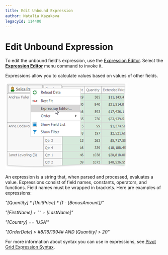 ```yaml
---
title: Edit Unbound Expression
author: Natalia Kazakova
legacyId: 114400
---
```

# Edit Unbound Expression
To edit the unbound field's expression, use the [Expression Editor](../../expression-editor.md). Select the [**Expression Editor**]() menu command to invoke it. 

Expressions allow you to calculate values based on values of other fields. 

![_EU_ExpressionEditorInvoking](../../../images/img118797.png)

An expression is a string that, when parsed and processed, evaluates a value. Expressions consist of field names, constants, operators, and functions. Field names must be wrapped in brackets. Here are examples of expressions:

_"[Quantity] * [UnitPrice] * (1 - [BonusAmount])"_

_"[FirstName] + ' ' + [LastName]"_

_"[Country] == 'USA'"_

_"[OrderDate] > #8/16/1994# AND [Quantity] > 20"_

For more information about syntax you can use in expressions, see [Pivot Grid Expression Syntax](pivot-grid-expression-syntax.md).